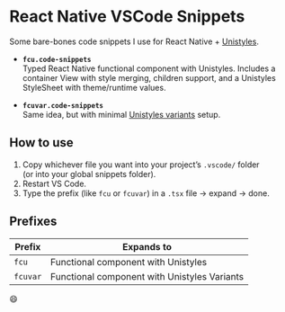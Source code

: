 # React Native VSCode Snippets

Some bare-bones code snippets I use for React Native + [Unistyles](https://www.unistyl.es/).

- **`fcu.code-snippets`**  
  Typed React Native functional component with Unistyles. Includes a container View with style merging, children support, and a Unistyles StyleSheet with theme/runtime values.

- **`fcuvar.code-snippets`**  
  Same idea, but with minimal [Unistyles variants](https://www.unistyl.es/v3/references/variants) setup.  

## How to use

1. Copy whichever file you want into your project’s `.vscode/` folder  
   (or into your global snippets folder).  
2. Restart VS Code.  
3. Type the prefix (like `fcu` or `fcuvar`) in a `.tsx` file → expand → done.

## Prefixes

| Prefix    | Expands to                                      |
|-----------|-------------------------------------------------|
| `fcu`     | Functional component with Unistyles             |
| `fcuvar`  | Functional component with Unistyles Variants    |

:smile:
